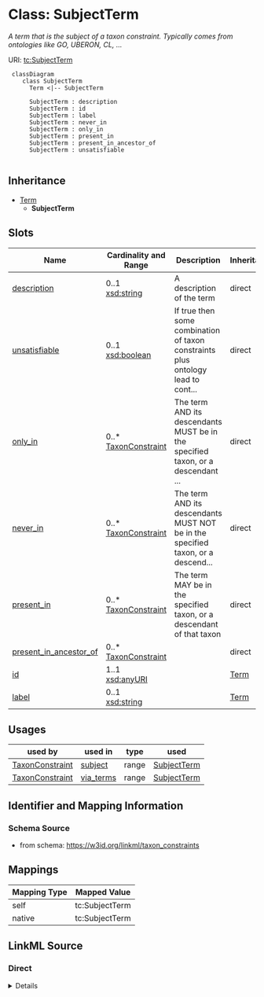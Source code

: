 # Class: SubjectTerm
_A term that is the subject of a taxon constraint. Typically comes from ontologies like GO, UBERON, CL, ..._




URI: [tc:SubjectTerm](https://w3id.org/linkml/taxon_constraints/SubjectTerm)



```{mermaid}
 classDiagram
    class SubjectTerm
      Term <|-- SubjectTerm
      
      SubjectTerm : description
      SubjectTerm : id
      SubjectTerm : label
      SubjectTerm : never_in
      SubjectTerm : only_in
      SubjectTerm : present_in
      SubjectTerm : present_in_ancestor_of
      SubjectTerm : unsatisfiable
      
```





## Inheritance
* [Term](Term.md)
    * **SubjectTerm**



## Slots

| Name | Cardinality and Range | Description | Inheritance |
| ---  | --- | --- | --- |
| [description](description.md) | 0..1 <br/> [xsd:string](http://www.w3.org/2001/XMLSchema#string) | A description of the term | direct |
| [unsatisfiable](unsatisfiable.md) | 0..1 <br/> [xsd:boolean](http://www.w3.org/2001/XMLSchema#boolean) | If true then some combination of taxon constraints plus ontology lead to cont... | direct |
| [only_in](only_in.md) | 0..* <br/> [TaxonConstraint](TaxonConstraint.md) | The term AND its descendants MUST be in the specified taxon, or a descendant ... | direct |
| [never_in](never_in.md) | 0..* <br/> [TaxonConstraint](TaxonConstraint.md) | The term AND its descendants MUST NOT be in the specified taxon, or a descend... | direct |
| [present_in](present_in.md) | 0..* <br/> [TaxonConstraint](TaxonConstraint.md) | The term MAY be in the specified taxon, or a descendant of that taxon | direct |
| [present_in_ancestor_of](present_in_ancestor_of.md) | 0..* <br/> [TaxonConstraint](TaxonConstraint.md) |  | direct |
| [id](id.md) | 1..1 <br/> [xsd:anyURI](http://www.w3.org/2001/XMLSchema#anyURI) |  | [Term](Term.md) |
| [label](label.md) | 0..1 <br/> [xsd:string](http://www.w3.org/2001/XMLSchema#string) |  | [Term](Term.md) |





## Usages

| used by | used in | type | used |
| ---  | --- | --- | --- |
| [TaxonConstraint](TaxonConstraint.md) | [subject](subject.md) | range | [SubjectTerm](SubjectTerm.md) |
| [TaxonConstraint](TaxonConstraint.md) | [via_terms](via_terms.md) | range | [SubjectTerm](SubjectTerm.md) |






## Identifier and Mapping Information







### Schema Source


* from schema: https://w3id.org/linkml/taxon_constraints





## Mappings

| Mapping Type | Mapped Value |
| ---  | ---  |
| self | tc:SubjectTerm |
| native | tc:SubjectTerm |





## LinkML Source

<!-- TODO: investigate https://stackoverflow.com/questions/37606292/how-to-create-tabbed-code-blocks-in-mkdocs-or-sphinx -->

### Direct

<details>
```yaml
name: SubjectTerm
description: A term that is the subject of a taxon constraint. Typically comes from
  ontologies like GO, UBERON, CL, ...
from_schema: https://w3id.org/linkml/taxon_constraints
rank: 1000
is_a: Term
attributes:
  description:
    name: description
    description: A description of the term
    from_schema: https://w3id.org/linkml/taxon_constraints
    rank: 1000
  unsatisfiable:
    name: unsatisfiable
    description: If true then some combination of taxon constraints plus ontology
      lead to contradictions
    from_schema: https://w3id.org/linkml/taxon_constraints
    rank: 1000
    range: boolean
  only_in:
    name: only_in
    description: 'The term AND its descendants MUST be in the specified taxon, or
      a descendant of that taxon

      '
    comments:
    - Note that we conflate between the RO "only in taxon" and "in taxon" relations
      here
    from_schema: https://w3id.org/linkml/taxon_constraints
    rank: 1000
    slot_uri: RO:0002160
    multivalued: true
    range: TaxonConstraint
  never_in:
    name: never_in
    description: 'The term AND its descendants MUST NOT be in the specified taxon,
      or a descendant of that taxon

      '
    from_schema: https://w3id.org/linkml/taxon_constraints
    rank: 1000
    slot_uri: RO:0002161
    multivalued: true
    range: TaxonConstraint
  present_in:
    name: present_in
    description: 'The term MAY be in the specified taxon, or a descendant of that
      taxon

      '
    from_schema: https://w3id.org/linkml/taxon_constraints
    rank: 1000
    slot_uri: RO:0002175
    multivalued: true
    range: TaxonConstraint
  present_in_ancestor_of:
    name: present_in_ancestor_of
    from_schema: https://w3id.org/linkml/taxon_constraints
    rank: 1000
    multivalued: true
    range: TaxonConstraint

```
</details>

### Induced

<details>
```yaml
name: SubjectTerm
description: A term that is the subject of a taxon constraint. Typically comes from
  ontologies like GO, UBERON, CL, ...
from_schema: https://w3id.org/linkml/taxon_constraints
rank: 1000
is_a: Term
attributes:
  description:
    name: description
    description: A description of the term
    from_schema: https://w3id.org/linkml/taxon_constraints
    rank: 1000
    alias: description
    owner: SubjectTerm
    domain_of:
    - SubjectTerm
    range: string
  unsatisfiable:
    name: unsatisfiable
    description: If true then some combination of taxon constraints plus ontology
      lead to contradictions
    from_schema: https://w3id.org/linkml/taxon_constraints
    rank: 1000
    alias: unsatisfiable
    owner: SubjectTerm
    domain_of:
    - SubjectTerm
    range: boolean
  only_in:
    name: only_in
    description: 'The term AND its descendants MUST be in the specified taxon, or
      a descendant of that taxon

      '
    comments:
    - Note that we conflate between the RO "only in taxon" and "in taxon" relations
      here
    from_schema: https://w3id.org/linkml/taxon_constraints
    rank: 1000
    slot_uri: RO:0002160
    multivalued: true
    alias: only_in
    owner: SubjectTerm
    domain_of:
    - SubjectTerm
    range: TaxonConstraint
  never_in:
    name: never_in
    description: 'The term AND its descendants MUST NOT be in the specified taxon,
      or a descendant of that taxon

      '
    from_schema: https://w3id.org/linkml/taxon_constraints
    rank: 1000
    slot_uri: RO:0002161
    multivalued: true
    alias: never_in
    owner: SubjectTerm
    domain_of:
    - SubjectTerm
    range: TaxonConstraint
  present_in:
    name: present_in
    description: 'The term MAY be in the specified taxon, or a descendant of that
      taxon

      '
    from_schema: https://w3id.org/linkml/taxon_constraints
    rank: 1000
    slot_uri: RO:0002175
    multivalued: true
    alias: present_in
    owner: SubjectTerm
    domain_of:
    - SubjectTerm
    range: TaxonConstraint
  present_in_ancestor_of:
    name: present_in_ancestor_of
    from_schema: https://w3id.org/linkml/taxon_constraints
    rank: 1000
    multivalued: true
    alias: present_in_ancestor_of
    owner: SubjectTerm
    domain_of:
    - SubjectTerm
    range: TaxonConstraint
  id:
    name: id
    from_schema: https://w3id.org/linkml/taxon_constraints
    rank: 1000
    identifier: true
    alias: id
    owner: SubjectTerm
    domain_of:
    - Term
    range: uriorcurie
  label:
    name: label
    from_schema: https://w3id.org/linkml/taxon_constraints
    rank: 1000
    slot_uri: rdfs:label
    alias: label
    owner: SubjectTerm
    domain_of:
    - Term
    range: string

```
</details>